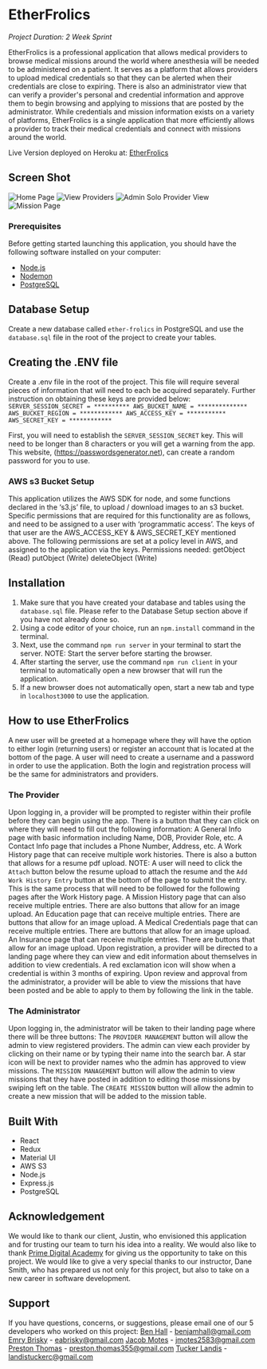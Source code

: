 # EtherFrolics
 
_Project Duration: 2 Week Sprint_
 
EtherFrolics is a professional application that allows medical providers to browse medical missions around the world where anesthesia will be needed to be administered on a patient. It serves as a platform that allows providers to upload medical credentials so that they can be alerted when their credentials are close to expiring. There is also an administrator view that can verify a provider's personal and credential information and approve them to begin browsing and applying to missions that are posted by the administrator. While credentials and mission information exists on a variety of platforms, EtherFrolics is a single application that more efficiently allows a provider to track their medical credentials and connect with missions around the world.
 
Live Version deployed on Heroku at: [EtherFrolics](https://ether-frolics-1.herokuapp.com/#/home/0)
 
## Screen Shot
 
![Home Page](/public/images/homepage.jpeg)
![View Providers](/public/images/providers.jpeg)
![Admin Solo Provider View](/public/images/adminproviders.jpeg)
![Mission Page](/public/images/missions.jpeg)
 
### Prerequisites
Before getting started launching this application, you should have the following software installed on your computer: 
 
- [Node.js](https://nodejs.org/en/)
- [Nodemon](https://nodemon.io) 
- [PostgreSQL](https://www.postgresql.org)
 
## Database Setup
Create a new database called `ether-frolics` in PostgreSQL and use the `database.sql` file in the root of the project to create your tables.
 
## Creating the .ENV file
Create a .env file in the root of the project. This file will require several pieces of information that will need to each be acquired separately. Further instruction on obtaining these keys are provided below: 
`SERVER_SESSION_SECRET = **********
AWS_BUCKET_NAME = **************
AWS_BUCKET_REGION = ************
AWS_ACCESS_KEY = ***********
AWS_SECRET_KEY = ************`
 
First, you will need to establish the `SERVER_SESSION_SECRET` key. This will need to be longer than 8 characters or you will get a warning from the app. This website, (https://passwordsgenerator.net), can create a random password for you to use.
 
### AWS s3 Bucket Setup
This application utilizes the AWS SDK for node, and some functions declared in the ‘s3.js’ file, to upload / download images to an s3 bucket. Specific permissions that are required for this functionality are as follows, and need to be assigned to a user with ‘programmatic access’. The keys of that user are the AWS_ACCESS_KEY & AWS_SECRET_KEY mentioned above. The following permissions are set at a policy level in AWS, and assigned to the application via the keys. Permissions needed:
getObject (Read)
putObject (Write)
deleteObject (Write)
 
 
## Installation
1. Make sure that you have created your database and tables using the `database.sql` file. Please refer to the Database Setup section above if you have not already done so.
2. Using a code editor of your choice, run an `npm.install` command in the terminal.
3. Next, use the command `npm run server` in your terminal to start the server. NOTE: Start the server before starting the browser.
4. After starting the server, use the command `npm run client` in your terminal to automatically open a new browser that will run the application.
5. If a new browser does not automatically open, start a new tab and type in `localhost3000` to use the application.
 
## How to use EtherFrolics
A new user will be greeted at a homepage where they will have the option to either login (returning users) or register an account that is located at the bottom of the page.
A user will need to create a username and a password in order to use the application.
Both the login and registration process will be the same for administrators and providers.
### The Provider
Upon logging in, a provider will be prompted to register within their profile before they can begin using the app.
There is a button that they can click on where they will need to fill out the following information:
A General Info page with basic information including Name, DOB, Provider Role, etc.
A Contact Info page that includes a Phone Number, Address, etc.
A Work History page that can receive multiple work histories. There is also a button that allows for a resume pdf upload. NOTE: A user will need to click the `Attach` button below the resume upload to attach the resume and the `Add Work History Entry` button at the bottom of the page to submit the entry. This is the same process that will need to be followed for the following pages after the Work History page.
A Mission History page that can also receive multiple entries. There are also buttons that allow for an image upload.
An Education page that can receive multiple entries. There are buttons that allow for an image upload.
A Medical Credentials page that can receive multiple entries. There are buttons that allow for an image upload.
An Insurance page that can receive multiple entries. There are buttons that allow for an image upload.
Upon registration, a provider will be directed to a landing page where they can view and edit information about themselves in addition to view credentials. A red exclamation icon will show when a credential is within 3 months of expiring.
Upon review and approval from the administrator, a provider will be able to view the missions that have been posted and be able to apply to them by following the link in the table.
### The Administrator
Upon logging in, the administrator will be taken to their landing page where there will be three buttons:
The `PROVIDER MANAGEMENT` button will allow the admin to view registered providers. The admin can view each provider by clicking on their name or by typing their name into the search bar. A star icon will be next to provider names who the admin has approved to view missions.
The `MISSION MANAGEMENT` button will allow the admin to view missions that they have posted in addition to editing those missions by swiping left on the table.
The `CREATE MISSION` button will allow the admin to create a new mission that will be added to the mission table. 

## Built With
- React
- Redux
- Material UI
- AWS S3
- Node.js
- Express.js
- PostgreSQL
 
## Acknowledgement
We would like to thank our client, Justin, who envisioned this application and for trusting our team to turn his idea into a reality.
We would also like to thank [Prime Digital Academy](www.primeacademy.io) for giving us the opportunity to take on this project.
We would like to give a very special thanks to our instructor, Dane Smith, who has prepared us not only for this project, but also to take on a new career in software development. 
 
## Support
If you have questions, concerns, or suggestions, please email one of our 5 developers who worked on this project:
[Ben Hall](https://github.com/benjamhall) - [benjamhall@gmail.com](mailto:benjamhall@gmail.com)
[Emry Brisky](https://github.com/eabrisky) - [eabrisky@gmail.com](mailto:eabrisky@gmail.com)
[Jacob Motes](https://github.com/jcm2583) - [jmotes2583@gmail.com](mailto:jmotes2583@gmail.com)
[Preston Thomas](https://github.com/eabrisky) - [preston.thomas355@gmail.com](mailto:preston.thomas355@gmail.com)
[Tucker Landis](https://github.com/TuckerLandis) - [landistuckerc@gmail.com](mailto:landistuckerc@gmail.com)
